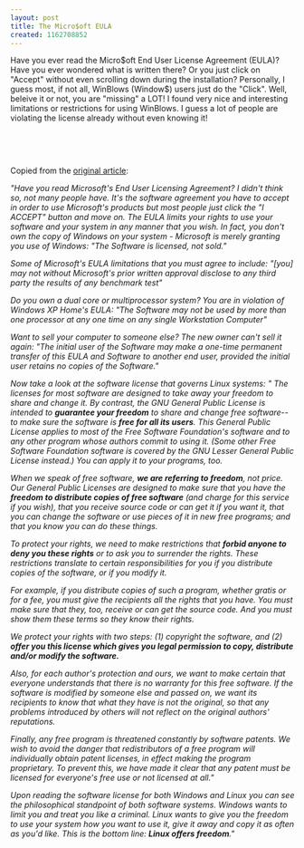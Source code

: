 ```yaml
---
layout: post
title: The Micro$oft EULA
created: 1162708852
---
```

<div dir="ltr"><p>Have you ever read the Micro$oft End User License Agreement (EULA)? Have you ever wondered what is written there? Or you just click on &quot;Accept&quot; without even scrolling down during the installation? Personally, I guess most, if not all, WinBlows (Window$) users just do the &quot;Click&quot;. Well, beleive it or not, you are &quot;missing&quot; a LOT! I found very nice and interesting limitations or restrictions for using WinBlows. I guess a lot of people are violating the license already without even knowing it!</p><p>&nbsp;</p></div>
<!--break-->
<div>&nbsp;</div> <div dir="ltr"><p>Copied from the <a href="http://www.openaddict.com/page.php?21">original article</a>:</p></div> <div dir="ltr"><p><em>&quot;Have you read Microsoft's End User Licensing Agreement? I didn't think so, not many people have. It's the software agreement you have to accept in order to use Microsoft's products but most people just click the &quot;I ACCEPT&quot; button and move on. The EULA limits your rights to use your software and your system in any manner that you wish. In fact, you don't own the copy of Windows on your system - Microsoft is merely granting you use of Windows: &quot;The Software is licensed, not sold.&quot;</em></p></div> <div dir="ltr"><p><em>Some of Microsoft's EULA limitations that you must agree to include: &quot;[you] may not without Microsoft's prior written approval disclose to any third party the results of any benchmark test&quot;</em></p></div> <div dir="ltr"><p><em>Do you own a dual core or multiprocessor system? You are in violation of Windows XP Home's EULA: &quot;The Software may not be used by more than one processor at any one time on any single Workstation Computer&quot;</em></p></div> <div dir="ltr"><p><em>Want to sell your computer to someone else? The new owner can't sell it again: &quot;The initial user of the Software may make a one-time permanent transfer of this EULA and Software to another end user, provided the initial user retains no copies of the Software.&quot;</em></p></div> <div dir="ltr"><p><em>Now take a look at the software license that governs Linux systems: &quot; The licenses for most software are designed to take away your freedom to share and change it. By contrast, the GNU General Public License is intended to <strong>guarantee your freedom</strong> to share and change free software--to make sure the software is <strong>free for all its users</strong>. This General Public License applies to most of the Free Software Foundation's software and to any other program whose authors commit to using it. (Some other Free Software Foundation software is covered by the GNU Lesser General Public License instead.) You can apply it to your programs, too.</em></p></div> <div dir="ltr"><p><em>When we speak of free software, <strong>we are referring to freedom</strong>, not price. Our General Public Licenses are designed to make sure that you have the <strong>freedom to distribute copies of free software</strong> (and charge for this service if you wish), that you receive source code or can get it if you want it, that you can change the software or use pieces of it in new free programs; and that you know you can do these things.</em></p></div> <div dir="ltr"><p><em>To protect your rights, we need to make restrictions that <strong>forbid anyone to deny you these rights</strong> or to ask you to surrender the rights. These restrictions translate to certain responsibilities for you if you distribute copies of the software, or if you modify it.</em></p> <p><em>For example, if you distribute copies of such a program, whether gratis or for a fee, you must give the recipients all the rights that you have. You must make sure that they, too, receive or can get the source code. And you must show them these terms so they know their rights.</em></p></div> <div dir="ltr"><p><em>We protect your rights with two steps: (1) copyright the software, and (2) <strong>offer you this license which gives you legal permission to copy, distribute and/or modify the software.</strong></em></p></div> <div dir="ltr"><p><em>Also, for each author's protection and ours, we want to make certain that everyone understands that there is no warranty for this free software. If the software is modified by someone else and passed on, we want its recipients to know that what they have is not the original, so that any problems introduced by others will not reflect on the original authors' reputations.</em></p></div> <div dir="ltr"><p><em>Finally, any free program is threatened constantly by software patents. We wish to avoid the danger that redistributors of a free program will individually obtain patent licenses, in effect making the program proprietary. To prevent this, we have made it clear that any patent must be licensed for everyone's free use or not licensed at all.&quot;</em></p></div> <div dir="ltr"><p><em>Upon reading the software license for both Windows and Linux you can see the philosophical standpoint of both software systems. Windows wants to limit you and treat you like a criminal. Linux wants to give you the freedom to use your system how you want to use it, give it away and copy it as often as you'd like. This is the bottom line: <strong>Linux offers freedom</strong>.&quot;</em></p></div> <p>&nbsp;</p>
